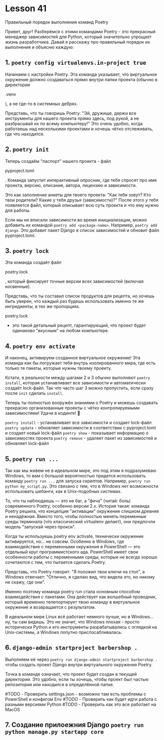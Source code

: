 
# Lesson 41

Правильный порядок выполнения команд Poetry

Привет, друг! Разберёмся с этими командами Poetry - это прекрасный менеджер зависимостей для Python, который значительно упрощает жизнь разработчика. Давай я расскажу про правильный порядок их выполнения и объясню каждую:

## 1. `poetry config virtualenvs.in-project true`

Начинаем с настройки Poetry. Эта команда указывает, что виртуальное окружение должно создаваться прямо внутри папки проекта (обычно в директории 

.venv

), а не где-то в системных дебрях. 

Представь, что ты говоришь Poetry: "Эй, дружище, держи все инструменты для нашего проекта прямо здесь, под рукой, а не разбрасывай их по всему компьютеру!" Это очень удобно, когда работаешь над несколькими проектами и хочешь чётко отслеживать, где что находится.

## 2. `poetry init`

Теперь создаём "паспорт" нашего проекта - файл 

pyproject.toml

. Команда запустит интерактивный опросник, где тебя спросят про имя проекта, версию, описание, автора, лицензию и зависимости.

Это как заполнение анкеты для твоего проекта: "Как тебя зовут? Кто твои родители? Какие у тебя друзья (зависимости)?" После этого у тебя появляется файл, который описывает всю суть проекта и что ему нужно для работы.

Если мы не вписали зависимости во время инициализации, можно добавить их командой `poetry add <package-name>`. Например, `poetry add django`. Это добавит пакет Django в список зависимостей и обновит файл pyproject.toml.

## 3. `poetry lock`

Эта команда создаёт файл 

poetry.lock

, который фиксирует точные версии всех зависимостей (включая косвенные). 

Представь, что ты составил список продуктов для рецепта, но хочешь быть уверен, что каждый раз будешь использовать именно те же ингредиенты, в тех же пропорциях. 

poetry.lock

 - это такой детальный рецепт, гарантирующий, что проект будет одинаково "вкусным" на любом компьютере.

## 4. `poetry env activate`

И наконец, активируем созданное виртуальное окружение! Эта команда как бы погружает тебя внутрь изолированного мира, где есть только те пакеты, которые нужны твоему проекту.

Кстати, в реальности между шагами 2 и 3 обычно выполняют `poetry install`, которая устанавливает все зависимости и автоматически создаёт lock-файл. Так что часто шаг 3 можно пропустить, если сразу после `init` сделать `install`.

Теперь ты полностью вооружён знаниями о Poetry и можешь создавать прекрасно организованные проекты с чётко контролируемыми зависимостями! Удачи в кодинге! 🚀

`poetry install` - устанавливает все зависимости и создает lock-файл
`poetry update` - обновляет зависимости в соответствии с pyproject.toml и создает новый lock-файл
`poetry show` - показывает информацию о зависимостях проекта
`poetry remove` - удаляет пакет из зависимостей и обновляет lock-файл


## 5. `poetry run ...`

Так как мы живем не в идеальном мире, это под этим я подразумеваю Windows, то вам c большой вероятностью придется использовать команду `poetry run ...` для запуска скриптов. Например, `poetry run python my_script.py`. Это связано с тем, что в Windows нет возможности использовать шебанги, как в Unix-подобных системах.

То, что ты наблюдаешь — это не баг, а "фича" (читай: боль) современного Poetry, особенно версии 2.x. История такая: команда Poetry решила, что концепция "активации" окружения слишком древняя и ненадёжная. Вместо того, чтобы полностью менять переменные среды терминала (что классический virtualenv делает), они предпочли модель "запускай через прокси".

Когда ты используешь poetry env activate, технически окружение активируется, но... не совсем. Особенно в Windows, где взаимодействие с переменными окружения в PowerShell — это отдельный круг программистского ада. PowerShell имеет свои особенности работы с переменными среды, которые не всегда хорошо сочетаются с тем, что пытается сделать Poetry.

Представь, что Poetry говорит: "Я положил твои ключи на стол", а Windows отвечает: "Отлично, я сделаю вид, что видела это, но никому не скажу, где они".

Именно поэтому команда poetry run стала основным способом взаимодействия с пакетами. Она действует как волшебный проводник, который временно телепортирует твою команду в виртуальное окружение и возвращается с результатом.

В идеальном мире Linux всё работает немного лучше, но в Windows... ну, ты сам видишь. Это не значит, что Windows плохая - просто исторически Python и его инструменты разрабатывались с оглядкой на Unix-системы, а Windows попутно приспосабливалась.


## 6. `django-admin startproject barbershop .`

Выполняем её через `poetry run django-admin startproject barbershop .` чтобы создать проект Django внутри виртуального окружения Poetry.

Точка в команде означает, что проект будет создан в текущей директории. Это удобно, если ты хочешь, чтобы проект был частью репозитория или находился в определённой папке.

#TODO - Проверить settings.json - возможно там есть проблемы с PowerShell и конфигом Env
#TODO - Проверить как будет идти работа с разными версиями Python
#TODO - Проверить как это все работает на MacOS


## 7. Создание прилоежния Django `poetry run python manage.py startapp core`
